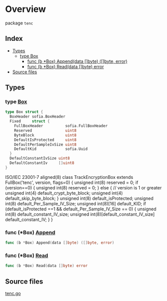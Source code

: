 # Overview

package `tenc`

## Index

- [Types](#types)
  - [type Box](#type-box)
    - [func (b \*Box) Append(data []byte) ([]byte, error)](#func-box-append)
    - [func (b \*Box) Read(data []byte) error](#func-box-read)
- [Source files](#source-files)

## Types

### type [Box](./tenc.go#L45)

```go
type Box struct {
  BoxHeader sofia.BoxHeader
  Fixed     struct {
    FullBoxHeader          sofia.FullBoxHeader
    Reserved               uint8
    ByteBlock              uint8
    DefaultIsProtected     uint8
    DefaultPerSampleIvSize uint8
    DefaultKid             sofia.Uuid
  }
  DefaultConstantIvSize uint8
  DefaultConstantIv     []uint8
}
```

ISO/IEC 23001-7
  aligned(8) class TrackEncryptionBox extends FullBox('tenc', version, flags=0) {
     unsigned int(8) reserved = 0;
     if (version==0) {
        unsigned int(8) reserved = 0;
     } else { // version is 1 or greater
        unsigned int(4) default_crypt_byte_block;
        unsigned int(4) default_skip_byte_block;
     }
     unsigned int(8) default_isProtected;
     unsigned int(8) default_Per_Sample_IV_Size;
     unsigned int(8)[16] default_KID;
     if (default_isProtected ==1 && default_Per_Sample_IV_Size == 0) {
        unsigned int(8) default_constant_IV_size;
        unsigned int(8)[default_constant_IV_size] default_constant_IV;
     }
  }

### func (\*Box) [Append](./tenc.go#L59)

```go
func (b *Box) Append(data []byte) ([]byte, error)
```

### func (\*Box) [Read](./tenc.go#L8)

```go
func (b *Box) Read(data []byte) error
```

## Source files

[tenc.go](./tenc.go)
